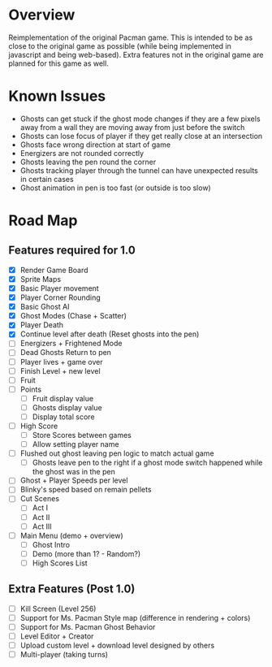 # Overview
Reimplementation of the original Pacman game. This is intended to be as close to the original game as possible (while being implemented in javascript and being web-based). Extra features not in the original game are planned for this game as well.

# Known Issues
- Ghosts can get stuck if the ghost mode changes if they are a few pixels away from a wall they are moving away from just before the switch
- Ghosts can lose focus of player if they get really close at an intersection
- Ghosts face wrong direction at start of game
- Energizers are not rounded correctly
- Ghosts leaving the pen round the corner
- Ghosts tracking player through the tunnel can have unexpected results in certain cases
- Ghost animation in pen is too fast (or outside is too slow)

# Road Map
## Features required for 1.0
- [X] Render Game Board
- [X] Sprite Maps
- [X] Basic Player movement
- [X] Player Corner Rounding
- [X] Basic Ghost AI
- [X] Ghost Modes (Chase + Scatter)
- [X] Player Death
- [X] Continue level after death (Reset ghosts into the pen)
- [ ] Energizers + Frightened Mode
- [ ] Dead Ghosts Return to pen
- [ ] Player lives + game over
- [ ] Finish Level + new level
- [ ] Fruit
- [ ] Points
  - [ ] Fruit display value
  - [ ] Ghosts display value
  - [ ] Display total score
- [ ] High Score
  - [ ] Store Scores between games
  - [ ] Allow setting player name
- [ ] Flushed out ghost leaving pen logic to match actual game
  - [ ] Ghosts leave pen to the right if a ghost mode switch happened while the ghost was in the pen
- [ ] Ghost + Player Speeds per level
- [ ] Blinky's speed based on remain pellets
- [ ] Cut Scenes
  - [ ] Act I
  - [ ] Act II
  - [ ] Act III
- [ ] Main Menu (demo + overview)
  - [ ] Ghost Intro
  - [ ] Demo (more than 1? - Random?)
  - [ ] High Scores List

## Extra Features (Post 1.0)
- [ ] Kill Screen (Level 256)
- [ ] Support for Ms. Pacman Style map (difference in rendering + colors)
- [ ] Support for Ms. Pacman Ghost Behavior
- [ ] Level Editor + Creator
- [ ] Upload custom level + download level designed by others
- [ ] Multi-player (taking turns)
